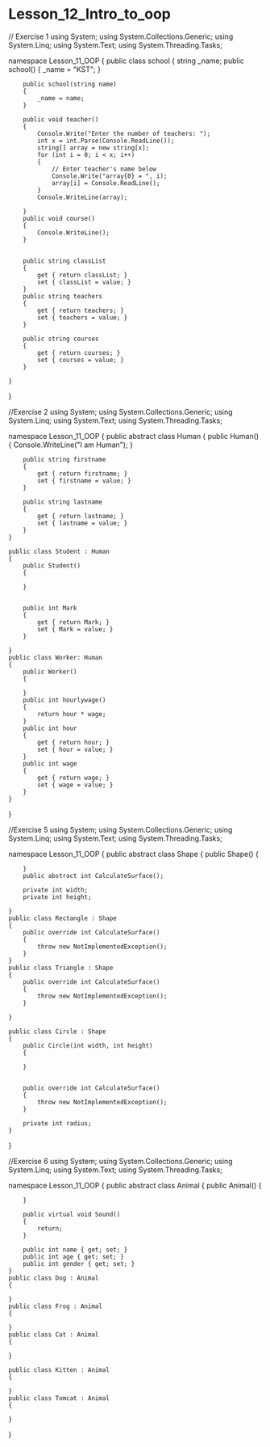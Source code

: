 # Lesson_12_Intro_to_oop
// Exercise 1
using System;
using System.Collections.Generic;
using System.Linq;
using System.Text;
using System.Threading.Tasks;

namespace Lesson_11_OOP
{
    public class school
    {
        string _name;
        public school()
        {
            _name = "KST";
        }

        public school(string name)
        {
            _name = name;
        }

        public void teacher()
        {
            Console.Write("Enter the number of teachers: ");
            int x = int.Parse(Console.ReadLine());
            string[] array = new string[x];
            for (int i = 0; i < x; i++)
            {
                // Enter teacher's name below
                Console.Write("array{0} = ", i);
                array[i] = Console.ReadLine();
            }
            Console.WriteLine(array);
   
        }
        public void course()
        {
            Console.WriteLine();
        }


        public string classList
        {
            get { return classList; }
            set { classList = value; }
        }
        public string teachers
        {
            get { return teachers; }
            set { teachers = value; }
        }

        public string courses
        {
            get { return courses; }
            set { courses = value; }
        }
        
    }
}

//Exercise 2
using System;
using System.Collections.Generic;
using System.Linq;
using System.Text;
using System.Threading.Tasks;

namespace Lesson_11_OOP
{
    public abstract class Human
    {
        public Human()
        {
            Console.WriteLine("I am Human");
        }
        
        public string firstname
        {
            get { return firstname; }
            set { firstname = value; }
        }

        public string lastname
        {
            get { return lastname; }
            set { lastname = value; }
        }
    }

    public class Student : Human 
    {
        public Student()
        {

        }
        

        public int Mark
        {
            get { return Mark; }
            set { Mark = value; }
        }

    }
    public class Worker: Human
    {
        public Worker()
        {

        }
        public int hourlywage()
        {
            return hour * wage;
        }
        public int hour
        {
            get { return hour; }
            set { hour = value; }
        }
        public int wage
        {
            get { return wage; }
            set { wage = value; }
        }
    }
}

//Exercise 5
using System;
using System.Collections.Generic;
using System.Linq;
using System.Text;
using System.Threading.Tasks;

namespace Lesson_11_OOP
{
    public abstract class Shape
    {
        public Shape()
        {

        }
        public abstract int CalculateSurface();

        private int width;
        private int height;

    }
    public class Rectangle : Shape
    {
        public override int CalculateSurface()
        {
            throw new NotImplementedException();
        }
    }
    public class Triangle : Shape
    {
        public override int CalculateSurface()
        {
            throw new NotImplementedException();
        }

    }

    public class Circle : Shape
    {
        public Circle(int width, int height)
        {

        }

     
        public override int CalculateSurface()
        {
            throw new NotImplementedException();
        }

        private int radius;
    }
}

//Exercise 6
using System;
using System.Collections.Generic;
using System.Linq;
using System.Text;
using System.Threading.Tasks;

namespace Lesson_11_OOP
{
    public abstract class Animal
    {
        public Animal()
        {

        }

        public virtual void Sound()
        {
            return;
        }

        public int name { get; set; }
        public int age { get; set; }
        public int gender { get; set; }
    }
    public class Dog : Animal
    {

    }
    public class Frog : Animal
    {

    }
    public class Cat : Animal
    {

    }

    public class Kitten : Animal
    {

    }
    public class Tomcat : Animal
    {

    }
}

